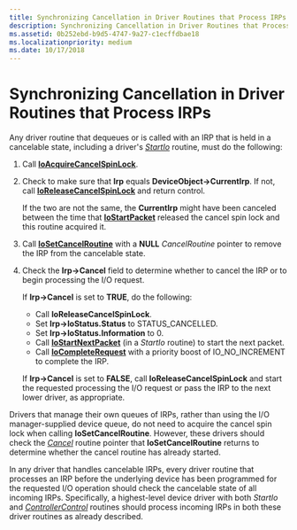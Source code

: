 ```yaml
---
title: Synchronizing Cancellation in Driver Routines that Process IRPs
description: Synchronizing Cancellation in Driver Routines that Process IRPs
ms.assetid: 0b252ebd-b9d5-4747-9a27-c1ecffdbae18
ms.localizationpriority: medium
ms.date: 10/17/2018
---
```


# Synchronizing Cancellation in Driver Routines that Process IRPs





Any driver routine that dequeues or is called with an IRP that is held in a cancelable state, including a driver's [*StartIo*](https://docs.microsoft.com/windows-hardware/drivers/ddi/wdm/nc-wdm-driver_startio) routine, must do the following:

1.  Call [**IoAcquireCancelSpinLock**](https://docs.microsoft.com/previous-versions/windows/hardware/drivers/ff548196(v=vs.85)).

2.  Check to make sure that **Irp** equals **DeviceObject-&gt;CurrentIrp**. If not, call [**IoReleaseCancelSpinLock**](https://docs.microsoft.com/previous-versions/windows/hardware/drivers/ff549550(v=vs.85)) and return control.

    If the two are not the same, the **CurrentIrp** might have been canceled between the time that [**IoStartPacket**](https://docs.microsoft.com/windows-hardware/drivers/ddi/ntifs/nf-ntifs-iostartpacket) released the cancel spin lock and this routine acquired it.

3.  Call [**IoSetCancelRoutine**](https://docs.microsoft.com/windows-hardware/drivers/ddi/wdm/nf-wdm-iosetcancelroutine) with a **NULL** *CancelRoutine* pointer to remove the IRP from the cancelable state.

4.  Check the **Irp-&gt;Cancel** field to determine whether to cancel the IRP or to begin processing the I/O request.

    If **Irp-&gt;Cancel** is set to **TRUE**, do the following:

    -   Call **IoReleaseCancelSpinLock**.
    -   Set **Irp-&gt;IoStatus.Status** to STATUS\_CANCELLED.
    -   Set **Irp-&gt;IoStatus.Information** to 0.
    -   Call [**IoStartNextPacket**](https://docs.microsoft.com/windows-hardware/drivers/ddi/ntifs/nf-ntifs-iostartnextpacket) (in a *StartIo* routine) to start the next packet.
    -   Call [**IoCompleteRequest**](https://docs.microsoft.com/windows-hardware/drivers/ddi/wdm/nf-wdm-iocompleterequest) with a priority boost of IO\_NO\_INCREMENT to complete the IRP.

    If **Irp-&gt;Cancel** is set to **FALSE**, call **IoReleaseCancelSpinLock** and start the requested processing the I/O request or pass the IRP to the next lower driver, as appropriate.

Drivers that manage their own queues of IRPs, rather than using the I/O manager-supplied device queue, do not need to acquire the cancel spin lock when calling **IoSetCancelRoutine**. However, these drivers should check the [*Cancel*](https://docs.microsoft.com/windows-hardware/drivers/ddi/wdm/nc-wdm-driver_cancel) routine pointer that **IoSetCancelRoutine** returns to determine whether the cancel routine has already started.

In any driver that handles cancelable IRPs, every driver routine that processes an IRP before the underlying device has been programmed for the requested I/O operation should check the cancelable state of all incoming IRPs. Specifically, a highest-level device driver with both *StartIo* and [*ControllerControl*](https://msdn.microsoft.com/library/windows/hardware/ff542049) routines should process incoming IRPs in both these driver routines as already described.

 

 




